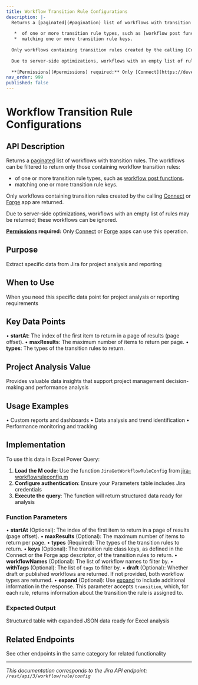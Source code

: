 ```yaml
---
title: Workflow Transition Rule Configurations
description: |-
  Returns a [paginated](#pagination) list of workflows with transition rules. The workflows can be filtered to return only those containing workflow transition rules:
  
   *  of one or more transition rule types, such as [workflow post functions](https://developer.atlassian.com/cloud/jira/platform/modules/workflow-post-function/).
   *  matching one or more transition rule keys.
  
  Only workflows containing transition rules created by the calling [Connect](https://developer.atlassian.com/cloud/jira/platform/index/#connect-apps) or [Forge](https://developer.atlassian.com/cloud/jira/platform/index/#forge-apps) app are returned.
  
  Due to server-side optimizations, workflows with an empty list of rules may be returned; these workflows can be ignored.
  
  **[Permissions](#permissions) required:** Only [Connect](https://developer.atlassian.com/cloud/jira/platform/index/#connect-apps) or [Forge](https://developer.atlassian.com/cloud/jira/platform/index/#forge-apps) apps can use this operation.
nav_order: 999
published: false
---
```


# Workflow Transition Rule Configurations

## API Description
Returns a [paginated](#pagination) list of workflows with transition rules. The workflows can be filtered to return only those containing workflow transition rules:

 *  of one or more transition rule types, such as [workflow post functions](https://developer.atlassian.com/cloud/jira/platform/modules/workflow-post-function/).
 *  matching one or more transition rule keys.

Only workflows containing transition rules created by the calling [Connect](https://developer.atlassian.com/cloud/jira/platform/index/#connect-apps) or [Forge](https://developer.atlassian.com/cloud/jira/platform/index/#forge-apps) app are returned.

Due to server-side optimizations, workflows with an empty list of rules may be returned; these workflows can be ignored.

**[Permissions](#permissions) required:** Only [Connect](https://developer.atlassian.com/cloud/jira/platform/index/#connect-apps) or [Forge](https://developer.atlassian.com/cloud/jira/platform/index/#forge-apps) apps can use this operation.

## Purpose
Extract specific data from Jira for project analysis and reporting

## When to Use
When you need this specific data point for project analysis or reporting requirements

## Key Data Points
• **startAt**: The index of the first item to return in a page of results (page offset).
• **maxResults**: The maximum number of items to return per page.
• **types**: The types of the transition rules to return.

## Project Analysis Value
Provides valuable data insights that support project management decision-making and performance analysis

## Usage Examples
• Custom reports and dashboards
• Data analysis and trend identification
• Performance monitoring and tracking

## Implementation
To use this data in Excel Power Query:

1. **Load the M code**: Use the function `JiraGetWorkflowRuleConfig` from [jira-workflowruleconfig.m](../assets/jira-workflowruleconfig.m)
2. **Configure authentication**: Ensure your Parameters table includes Jira credentials
3. **Execute the query**: The function will return structured data ready for analysis

### Function Parameters
• **startAt** (Optional): The index of the first item to return in a page of results (page offset).
• **maxResults** (Optional): The maximum number of items to return per page.
• **types** (Required): The types of the transition rules to return.
• **keys** (Optional): The transition rule class keys, as defined in the Connect or the Forge app descriptor, of the transition rules to return.
• **workflowNames** (Optional): The list of workflow names to filter by.
• **withTags** (Optional): The list of `tags` to filter by.
• **draft** (Optional): Whether draft or published workflows are returned. If not provided, both workflow types are returned.
• **expand** (Optional): Use [expand](#expansion) to include additional information in the response. This parameter accepts `transition`, which, for each rule, returns information about the transition the rule is assigned to.

### Expected Output
Structured table with expanded JSON data ready for Excel analysis

## Related Endpoints
See other endpoints in the same category for related functionality

---
*This documentation corresponds to the Jira API endpoint: `/rest/api/3/workflow/rule/config`*
